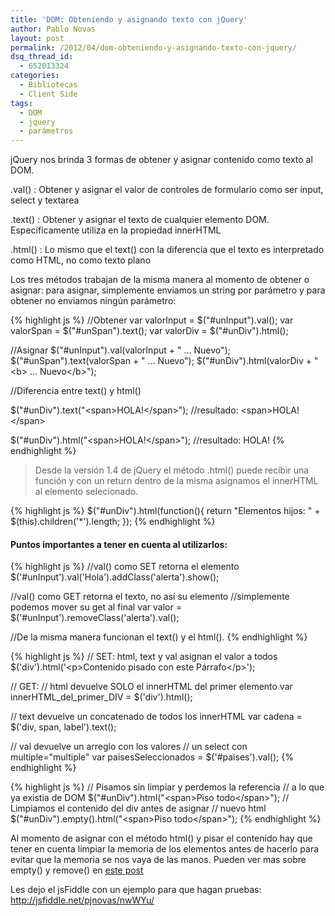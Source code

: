 ```yaml
---
title: 'DOM: Obteniendo y asignando texto con jQuery'
author: Pablo Novas
layout: post
permalink: /2012/04/dom-obteniendo-y-asignando-texto-con-jquery/
dsq_thread_id:
  - 652013324
categories:
  - Bibliotecas
  - Client Side
tags:
  - DOM
  - jquery
  - parámetros
---
```

jQuery nos brinda 3 formas de obtener y asignar contenido como texto al DOM.  


.val()
:   Obtener y asignar el valor de controles de formulario como ser input, select y textarea

.text()
:   Obtener y asignar el texto de cualquier elemento DOM. Específicamente utiliza en la propiedad innerHTML

.html()
:   Lo mismo que el text() con la diferencia que el texto es interpretado como HTML, no como texto plano

Los tres métodos trabajan de la misma manera al momento de obtener o asignar: para asignar, simplemente enviamos un string por parámetro y para obtener no enviamos ningún parámetro:

{% highlight js %}
//Obtener
var valorInput = $("#unInput").val();
var valorSpan = $("#unSpan").text();
var valorDiv = $("#unDiv").html();

//Asignar
$("#unInput").val(valorInput + " ... Nuevo");
$("#unSpan").text(valorSpan + " ... Nuevo");
$("#unDiv").html(valorDiv + "&lt;b&gt; ... Nuevo&lt;/b&gt;");

//Diferencia entre text() y html()

$("#unDiv").text("&lt;span&gt;HOLA!&lt;/span&gt;"); 
//resultado: &lt;span&gt;HOLA!&lt;/span&gt;

$("#unDiv").html("&lt;span&gt;HOLA!&lt;/span&gt;");
//resultado: HOLA!
 {% endhighlight %}

> Desde la versión 1.4 de jQuery el método .html() puede recibir una función y con un return dentro de la misma asignamos el innerHTML al elemento selecionado. 

{% highlight js %}
$("#unDiv").html(function(){
  return "Elementos hijos: " + $(this).children('*').length;
});
 {% endhighlight %}

#### Puntos importantes a tener en cuenta al utilizarlos:

{% highlight js %}
//val() como SET retorna el elemento
$('#unInput').val('Hola').addClass('alerta').show();

//val() como GET retorna el texto, no así su elemento
//simplemente podemos mover su get al final
var valor = $('#unInput').removeClass('alerta').val();

//De la misma manera funcionan el text() y el html().
 {% endhighlight %}

{% highlight js %}
// SET: html, text y val asignan el valor a todos 
$('div').html('&lt;p&gt;Contenido pisado con este Párrafo&lt;/p&gt;');

// GET: 
// html devuelve SOLO el innerHTML del primer elemento
var innerHTML_del_primer_DIV = $('div').html();

// text devuelve un concatenado de todos los innerHTML
var cadena = $('div, span, label').text();

// val devuelve un arreglo con los valores
// un select con multiple="multiple"
var paisesSeleccionados = $('#paises').val();
 {% endhighlight %}

{% highlight js %}
// Pisamos sin limpiar y perdemos la referencia
// a lo que ya existia de DOM
$("#unDiv").html("&lt;span&gt;Piso todo&lt;/span&gt;");
// Limpiamos el contenido del div antes de asignar
// nuevo html
$("#unDiv").empty().html("&lt;span&gt;Piso todo&lt;/span&gt;");
 {% endhighlight %}

Al momento de asignar con el método html() y pisar el contenido hay que tener en cuenta limpiar la memoria de los elementos antes de hacerlo para evitar que la memoria se nos vaya de las manos. Pueden ver mas sobre empty() y remove() en [este post][1]

Les dejo el jsFiddle con un ejemplo para que hagan pruebas: <http://jsfiddle.net/pjnovas/nwWYu/>

 [1]: http://fernetjs.com/2011/11/performance-el-dom-y-la-memoria/ "Performance: El DOM y la memoria"